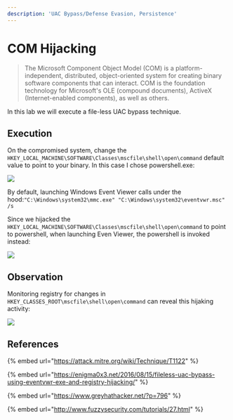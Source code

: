 ```yaml
---
description: 'UAC Bypass/Defense Evasion, Persistence'
---
```


# COM Hijacking

> The Microsoft Component Object Model \(COM\) is a platform-independent, distributed, object-oriented system for creating binary software components that can interact. COM is the foundation technology for Microsoft's OLE \(compound documents\), ActiveX \(Internet-enabled components\), as well as others.

In this lab we will execute a file-less UAC bypass technique.

## Execution

On the compromised system, change the `HKEY_LOCAL_MACHINE\SOFTWARE\Classes\mscfile\shell\open\command` default value to point to your binary. In this case I chose powershell.exe:

![](../../.gitbook/assets/com-registry.png)

By default, launching Windows Event Viewer calls under the hood:`"C:\Windows\system32\mmc.exe" "C:\Windows\system32\eventvwr.msc" /s` 

Since we hijacked the `HKEY_LOCAL_MACHINE\SOFTWARE\Classes\mscfile\shell\open\command` to point to powershell, when launching Even Viewer, the powershell is invoked instead:

![](../../.gitbook/assets/com-powershell.png)

## Observation

Monitoring registry for changes in `HKEY_CLASSES_ROOT\mscfile\shell\open\command` can reveal this hijaking activity:

![](../../.gitbook/assets/com-sysmon.png)

## References

{% embed url="https://attack.mitre.org/wiki/Technique/T1122" %}

{% embed url="https://enigma0x3.net/2016/08/15/fileless-uac-bypass-using-eventvwr-exe-and-registry-hijacking/" %}

{% embed url="https://www.greyhathacker.net/?p=796" %}

{% embed url="http://www.fuzzysecurity.com/tutorials/27.html" %}



